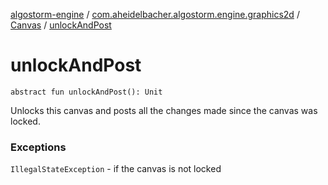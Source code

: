 [algostorm-engine](../../index.md) / [com.aheidelbacher.algostorm.engine.graphics2d](../index.md) / [Canvas](index.md) / [unlockAndPost](.)

# unlockAndPost

`abstract fun unlockAndPost(): Unit`

Unlocks this canvas and posts all the changes made since the canvas was
locked.

### Exceptions

`IllegalStateException` - if the canvas is not locked